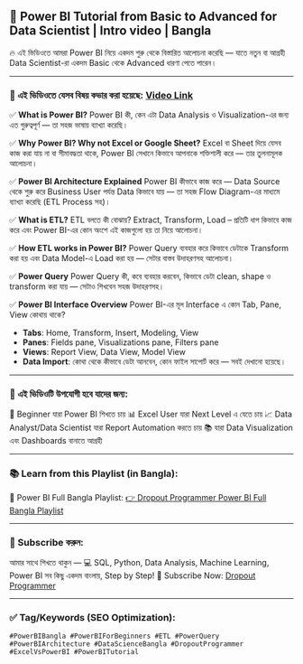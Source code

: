 ## 🎥 **Power BI Tutorial from Basic to Advanced for Data Scientist | Intro video |  Bangla**

🔥 এই ভিডিওতে আমরা Power BI নিয়ে একদম শুরু থেকে বিস্তারিত আলোচনা করেছি — যাতে নতুন বা আগ্রহী Data Scientist-রা একদম Basic থেকে Advanced ধারণা পেতে পারেন।

---

### 📌 এই ভিডিওতে যেসব বিষয় কভার করা হয়েছে: [Video Link](https://youtu.be/vyn6561oQkw)

✅ **What is Power BI?**
Power BI কী, কেন এটা Data Analysis ও Visualization-এর জন্য এত গুরুত্বপূর্ণ — তা সহজ ভাষায় ব্যাখ্যা করেছি।

✅ **Why Power BI? Why not Excel or Google Sheet?**
Excel বা Sheet দিয়ে যেসব কাজ করা যায় না বা সীমাবদ্ধতা থাকে, Power BI সেখানে কিভাবে আপনাকে শক্তিশালী করে — তার তুলনামূলক আলোচনা।

✅ **Power BI Architecture Explained**
Power BI কীভাবে কাজ করে — Data Source থেকে শুরু করে Business User পর্যন্ত Data কিভাবে যায় — তা সহজ Flow Diagram-এর মাধ্যমে ব্যাখ্যা করেছি (ETL Process সহ)।

✅ **What is ETL?**
ETL বলতে কী বোঝায়? Extract, Transform, Load – প্রতিটি ধাপ কিভাবে কাজ করে এবং Power BI-এর কোন অংশে এই কাজগুলো হয় তা নিয়ে আলোচনা।

✅ **How ETL works in Power BI?**
Power Query ব্যবহার করে কিভাবে ডেটাকে Transform করা হয় এবং Data Model-এ Load করা হয় — সেটার বাস্তব উদাহরণসহ আলোচনা।

✅ **Power Query**
Power Query কী, কবে ব্যবহার করবেন, কিভাবে ডেটা clean, shape ও transform করা যায় — সেটাও শিখবেন সহজ উদাহরণসহ।

✅ **Power BI Interface Overview**
Power BI-এর মূল Interface এ কোন Tab, Pane, View কোথায় থাকে?

* **Tabs**: Home, Transform, Insert, Modeling, View
* **Panes**: Fields pane, Visualizations pane, Filters pane
* **Views**: Report View, Data View, Model View
* **Data Import**: কোথা থেকে কীভাবে ডেটা আনবেন, কোন ফাইল সাপোর্ট করে — সবই দেখানো হয়েছে।

---

### 🎯 এই ভিডিওটি উপযোগী হবে যাদের জন্য:

👶 Beginner যারা Power BI শিখতে চায়
📊 Excel User যারা Next Level এ যেতে চায়
📈 Data Analyst/Data Scientist যারা Report Automation করতে চায়
📚 যারা Data Visualization এবং Dashboards বানাতে আগ্রহী

---

### 📚 Learn from this Playlist (in Bangla):

🔗 Power BI Full Bangla Playlist:
[👉 Dropout Programmer Power BI Full Bangla Playlist](https://www.youtube.com/playlist?list=PLGvQDTPXnnfpfA1gvdJdfWZIzRIAR5NeB)

---

### 🔔 Subscribe করুন:

আমার সাথে শিখতে থাকুন —
💻 SQL, Python, Data Analysis, Machine Learning, Power BI
সব কিছু একদম বাংলায়, Step by Step!
📌 Subscribe Now: [Dropout Programmer](https://www.youtube.com/@DropoutProgrammer)

---

### ✅ Tag/Keywords (SEO Optimization):

`#PowerBIBangla #PowerBIForBeginners #ETL #PowerQuery #PowerBIArchitecture #DataScienceBangla #DropoutProgrammer #ExcelVsPowerBI #PowerBITutorial`

